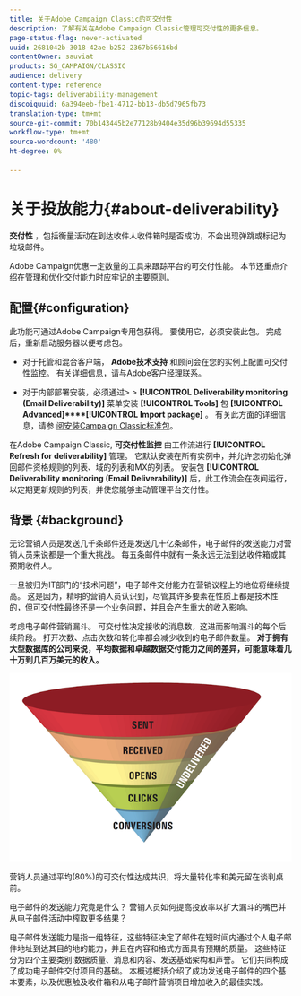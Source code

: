 ```yaml
---
title: 关于Adobe Campaign Classic的可交付性
description: 了解有关在Adobe Campaign Classic管理可交付性的更多信息。
page-status-flag: never-activated
uuid: 2681042b-3018-42ae-b252-2367b56616bd
contentOwner: sauviat
products: SG_CAMPAIGN/CLASSIC
audience: delivery
content-type: reference
topic-tags: deliverability-management
discoiquuid: 6a394eeb-fbe1-4712-bb13-db5d7965fb73
translation-type: tm+mt
source-git-commit: 70b143445b2e77128b9404e35d96b39694d55335
workflow-type: tm+mt
source-wordcount: '480'
ht-degree: 0%

---
```



# 关于投放能力{#about-deliverability}

**交付性** ，包括衡量活动在到达收件人收件箱时是否成功，不会出现弹跳或标记为垃圾邮件。

Adobe Campaign优惠一定数量的工具来跟踪平台的可交付性能。 本节还重点介绍在管理和优化交付能力时应牢记的主要原则。

## 配置{#configuration}

此功能可通过Adobe Campaign专用包获得。 要使用它，必须安装此包。 完成后，重新启动服务器以便考虑包。
* 对于托管和混合客户端， **Adobe技术支持** 和顾问会在您的实例上配置可交付性监控。 有关详细信息，请与Adobe客户经理联系。

* 对于内部部署安装，必须通过> > **[!UICONTROL Deliverability monitoring (Email Deliverability)]** 菜单安装 **[!UICONTROL Tools]** 包 **[!UICONTROL Advanced]****[!UICONTROL Import package]** 。 有关此方面的详细信息，请参 [阅安装Campaign Classic标准包](../../installation/using/installing-campaign-standard-packages.md)。

在Adobe Campaign Classic, **可交付性监控** 由工作流进行 **[!UICONTROL Refresh for deliverability]** 管理。 它默认安装在所有实例中，并允许您初始化弹回邮件资格规则的列表、域的列表和MX的列表。 安装包 **[!UICONTROL Deliverability monitoring (Email Deliverability)]** 后，此工作流会在夜间运行，以定期更新规则的列表，并使您能够主动管理平台交付性。

## 背景 {#background}

无论营销人员是发送几千条邮件还是发送几十亿条邮件，电子邮件的发送能力对营销人员来说都是一个重大挑战。 每五条邮件中就有一条永远无法到达收件箱或其预期收件人。

一旦被归为IT部门的“技术问题”，电子邮件交付能力在营销议程上的地位将继续提高。 这是因为，精明的营销人员认识到，尽管其许多要素在性质上都是技术性的，但可交付性最终还是一个业务问题，并且会产生重大的收入影响。

考虑电子邮件营销漏斗。 可交付性决定接收的消息数，这进而影响漏斗的每个后续阶段。 打开次数、点击次数和转化率都会减少收到的电子邮件数量。 **对于拥有大型数据库的公司来说，平均数据和卓越数据交付能力之间的差异，可能意味着几十万到几百万美元的收入。**

![](assets/deliverability_overview_1.png)

营销人员通过平均(80%)的可交付性达成共识，将大量转化率和美元留在谈判桌前。

电子邮件的发送能力究竟是什么？ 营销人员如何提高投放率以扩大漏斗的嘴巴并从电子邮件活动中榨取更多结果？

电子邮件发送能力是指一组特征，这些特征决定了邮件在短时间内通过个人电子邮件地址到达其目的地的能力，并且在内容和格式方面具有预期的质量。 这些特征分为四个主要类别:数据质量、消息和内容、发送基础架构和声誉。 它们共同构成了成功电子邮件交付项目的基础。 本概述概括介绍了成功发送电子邮件的四个基本要素，以及优惠触及收件箱和从电子邮件营销项目增加收入的最佳实践。

<!--![](assets/deliverability_overview_2.png)-->
